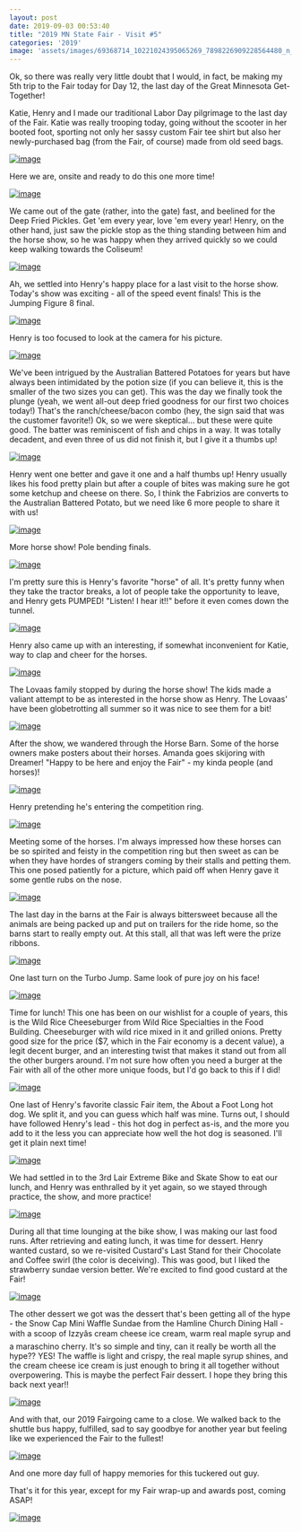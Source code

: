 ```yaml
---
layout: post
date: 2019-09-03 00:53:40
title: "2019 MN State Fair - Visit #5"
categories: '2019'
image: 'assets/images/69368714_10221024395065269_7898226909228564480_n_10221024394985267.jpg'
---
```


Ok, so there was really very little doubt that I would, in fact, be making my 5th trip to the Fair today for Day 12, the last day of the Great Minnesota Get-Together!

Katie, Henry and I made our traditional Labor Day pilgrimage to the last day of the Fair. Katie was really trooping today, going without the scooter in her booted foot, sporting not only her sassy custom Fair tee shirt but also her newly-purchased bag (from the Fair, of course) made from old seed bags.

[![image](/assets/images/69368714_10221024395065269_7898226909228564480_n_10221024394985267.jpg)](/assets/images/69368714_10221024395065269_7898226909228564480_n_10221024394985267.jpg)

Here we are, onsite and ready to do this one more time!

[![image](/assets/images/69451971_10221024388305100_5926845656328044544_n_10221024388225098.jpg)](/assets/images/69451971_10221024388305100_5926845656328044544_n_10221024388225098.jpg)

We came out of the gate (rather, into the gate) fast, and beelined for the Deep Fried Pickles. Get 'em every year, love 'em every year! Henry, on the other hand, just saw the pickle stop as the thing standing between him and the horse show, so he was happy when they arrived quickly so we could keep walking towards the Coliseum!

[![image](/assets/images/69569478_10221024394025243_1688614869718269952_n_10221024393945241.jpg)](/assets/images/69569478_10221024394025243_1688614869718269952_n_10221024393945241.jpg)

Ah, we settled into Henry's happy place for a last visit to the horse show. Today's show was exciting - all of the speed event finals! This is the  Jumping Figure 8 final.

[![image](/assets/images/69434003_10221024390065144_1700039027459096576_n_10221024389945141.jpg)](/assets/images/69434003_10221024390065144_1700039027459096576_n_10221024389945141.jpg)

Henry is too focused to look at the camera for his picture.

[![image](/assets/images/69812076_10221024390465154_1675500513497448448_n_10221024390385152.jpg)](/assets/images/69812076_10221024390465154_1675500513497448448_n_10221024390385152.jpg)

We've been intrigued by the Australian Battered Potatoes for years but have always been intimidated by the potion size (if you can believe it, this is the smaller of the two sizes you can get). This was the day we finally took the plunge (yeah, we went all-out deep fried goodness for our first two choices today!) That's the ranch/cheese/bacon combo (hey, the sign said that was the customer favorite!) Ok, so we were skeptical... but these were quite good. The batter was reminiscent of fish and chips in a way. It was totally decadent, and even three of us did not finish it, but I give it a thumbs up!

[![image](/assets/images/69844123_10221024390865164_1364060602229587968_n_10221024390745161.jpg)](/assets/images/69844123_10221024390865164_1364060602229587968_n_10221024390745161.jpg)

Henry went one better and gave it one and a half  thumbs up! Henry usually likes his food pretty plain but after a couple of bites was making sure he got some ketchup and cheese on there. So, I think the Fabrizios are converts to the Australian Battered Potato, but we need like 6 more people to share it with us!

[![image](/assets/images/69777194_10221024391105170_7788677076785037312_n_10221024391065169.jpg)](/assets/images/69777194_10221024391105170_7788677076785037312_n_10221024391065169.jpg)

More horse show! Pole bending finals.

[![image](/assets/images/69627456_10221024391585182_1568968745982885888_n_10221024391545181.jpg)](/assets/images/69627456_10221024391585182_1568968745982885888_n_10221024391545181.jpg)

I'm pretty sure this is Henry's favorite "horse" of all. It's pretty funny when they take the tractor breaks, a lot of people take the opportunity to leave, and Henry gets PUMPED! "Listen! I hear it!!" before it even comes down the tunnel.

[![image](/assets/images/69660922_10221024391785187_6429376831622742016_n_10221024391705185.jpg)](/assets/images/69660922_10221024391785187_6429376831622742016_n_10221024391705185.jpg)

Henry also came up with an interesting, if somewhat inconvenient for Katie, way to clap and cheer for the horses.

[![image](/assets/images/70438219_10221024389745136_1761610806736191488_n_10221024389625133.jpg)](/assets/images/70438219_10221024389745136_1761610806736191488_n_10221024389625133.jpg)

The Lovaas family stopped by during the horse show! The kids made a valiant attempt to be as interested in the horse show as Henry. The Lovaas' have been globetrotting all summer so it was nice to see them for a bit!

[![image](/assets/images/69509485_10221024392265199_4283154714301825024_n_10221024392225198.jpg)](/assets/images/69509485_10221024392265199_4283154714301825024_n_10221024392225198.jpg)

After the show, we wandered through the Horse Barn. Some of the horse owners make posters about their horses. Amanda goes skijoring with Dreamer! "Happy to be here and enjoy the Fair" - my kinda people (and horses)!

[![image](/assets/images/70140033_10221024388625108_4812013386285973504_n_10221024388545106.jpg)](/assets/images/70140033_10221024388625108_4812013386285973504_n_10221024388545106.jpg)

Henry pretending he's entering the competition ring.

[![image](/assets/images/69392066_10221024389065119_4729174303348621312_n_10221024389025118.jpg)](/assets/images/69392066_10221024389065119_4729174303348621312_n_10221024389025118.jpg)

Meeting some of the horses. I'm always impressed how these horses can be so spirited and feisty in the competition ring but then sweet as can be when they have hordes of strangers coming by their stalls and petting them. This one posed patiently for a picture, which paid off when Henry gave it some gentle rubs on the nose.

[![image](/assets/images/69650857_10221024388425103_8987412525091913728_n_10221024388345101.jpg)](/assets/images/69650857_10221024388425103_8987412525091913728_n_10221024388345101.jpg)

The last day in the barns at the Fair is always bittersweet because all the animals are being packed up and put on trailers for the ride home, so the barns start to really empty out. At this stall, all that was left were the prize ribbons.

[![image](/assets/images/69352065_10221024389265124_7823154372702896128_n_10221024389225123.jpg)](/assets/images/69352065_10221024389265124_7823154372702896128_n_10221024389225123.jpg)

One last turn on the Turbo Jump. Same look of pure joy on his face!

[![image](/assets/images/70287974_10221024394825263_1721071825904992256_n_10221024394705260.jpg)](/assets/images/70287974_10221024394825263_1721071825904992256_n_10221024394705260.jpg)

Time for lunch! This one has been on our wishlist for a couple of years, this is the Wild Rice Cheeseburger from Wild Rice Specialties in the Food Building. Cheeseburger with wild rice mixed in it and grilled onions. Pretty good size for the price ($7, which in the Fair economy is a decent value), a legit decent burger, and an interesting twist that makes it stand out from all the other burgers around. I'm not sure how often you need a burger at the Fair with all of the other more unique foods, but I'd go back to this if I did!

[![image](/assets/images/69876779_10221024392705210_4043960220286713856_n_10221024392665209.jpg)](/assets/images/69876779_10221024392705210_4043960220286713856_n_10221024392665209.jpg)

One last of Henry's favorite classic Fair item, the About a Foot Long hot dog. We split it, and you can guess which half was mine. Turns out, I should have followed Henry's lead - this hot dog in perfect as-is, and the more you add to it the less you can appreciate how well the hot dog is seasoned. I'll get it plain next time!

[![image](/assets/images/70412364_10221024392505205_8216210121567502336_n_10221024392465204.jpg)](/assets/images/70412364_10221024392505205_8216210121567502336_n_10221024392465204.jpg)

We had settled in to the 3rd Lair Extreme Bike and Skate Show to eat our lunch, and Henry was enthralled by it yet again, so we stayed through practice, the show, and more practice!

[![image](/assets/images/69965065_10221024394225248_8610727684026138624_n_10221024394185247.jpg)](/assets/images/69965065_10221024394225248_8610727684026138624_n_10221024394185247.jpg)

During all that time lounging at the bike show, I was making our last food runs. After retrieving and eating lunch, it was time for dessert. Henry wanted custard, so we re-visited Custard's Last Stand for their Chocolate and Coffee swirl (the color is deceiving). This was good, but I liked the strawberry sundae version better. We're excited to find good custard at the Fair!

[![image](/assets/images/69535638_10221024562989467_7724935175087325184_n_10221024562949466.jpg)](/assets/images/69535638_10221024562989467_7724935175087325184_n_10221024562949466.jpg)

The other dessert we got was the dessert that's been getting all of the hype - the Snow Cap Mini Waffle Sundae from the Hamline Church Dining Hall - with a scoop of Izzyâs cream cheese ice cream, warm real maple syrup and a maraschino cherry. It's so simple and tiny, can it really be worth all the hype?? YES! The waffle is light and crispy, the real maple syrup shines, and the cream cheese ice cream is just enough to bring it all together without overpowering. This is maybe the perfect Fair dessert. I hope they bring this back next year!!

[![image](/assets/images/70091299_10221024392825213_9041633764194648064_n_10221024392785212.jpg)](/assets/images/70091299_10221024392825213_9041633764194648064_n_10221024392785212.jpg)

And with that, our 2019 Fairgoing came to a close. We walked back to the shuttle bus happy, fulfilled, sad to say goodbye for another year but feeling like we experienced the Fair to the fullest!

[![image](/assets/images/69371882_10221024389545131_31982323645808640_n_10221024389465129.jpg)](/assets/images/69371882_10221024389545131_31982323645808640_n_10221024389465129.jpg)

And one more day full of happy memories for this tuckered out guy.

That's it for this year, except for my Fair wrap-up and awards post, coming ASAP!

[![image](/assets/images/69514224_10221024394465254_3318143797036056576_n_10221024394385252.jpg)](/assets/images/69514224_10221024394465254_3318143797036056576_n_10221024394385252.jpg)

